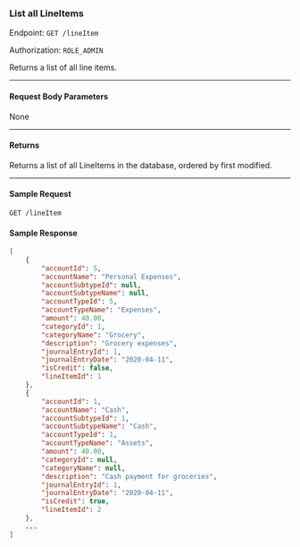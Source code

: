 ### List all LineItems
Endpoint: `GET /lineItem`

Authorization: `ROLE_ADMIN`

Returns a list of all line items.
___

#### Request Body Parameters
None
___
#### Returns
Returns a list of all LineItems in the database, ordered by first modified.
___


#### Sample Request
`GET /lineItem`
<br />

#### Sample Response
```json 
[
    {
        "accountId": 5,
        "accountName": "Personal Expenses",
        "accountSubtypeId": null,
        "accountSubtypeName": null,
        "accountTypeId": 5,
        "accountTypeName": "Expenses",
        "amount": 40.00,
        "categoryId": 1,
        "categoryName": "Grocery",
        "description": "Grocery expenses",
        "journalEntryId": 1,
		"journalEntryDate": "2020-04-11",
        "isCredit": false,
        "lineItemId": 1
    },
    {
        "accountId": 1,
        "accountName": "Cash",
        "accountSubtypeId": 1,
        "accountSubtypeName": "Cash",
        "accountTypeId": 1,
        "accountTypeName": "Assets",
        "amount": 40.00,
        "categoryId": null,
        "categoryName": null,
        "description": "Cash payment for groceries",
        "journalEntryId": 1,
		"journalEntryDate": "2020-04-11",
        "isCredit": true,
        "lineItemId": 2
    }, 
    ...
]
```
